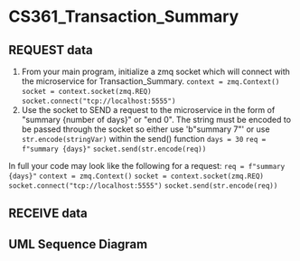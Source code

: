 # CS361_Transaction_Summary

## REQUEST data
1. From your main program, initialize a zmq socket which will connect with the microservice for Transaction_Summary.
   `context = zmq.Context()`
   `socket = context.socket(zmq.REQ)`
   `socket.connect("tcp://localhost:5555")`
3. Use the socket to SEND a request to the microservice in the form of "summary {number of days}" or "end 0". The string must be encoded to be passed through the socket so either use 'b"summary 7"' or use `str.encode(stringVar)` within the send() function
   `days = 30`
   `req = f"summary {days}"`
   `socket.send(str.encode(req))`

In full your code may look like the following for a request:
  `req = f"summary {days}"`
  `context = zmq.Context()`
  `socket = context.socket(zmq.REQ)`
  `socket.connect("tcp://localhost:5555")`
  `socket.send(str.encode(req))`

## RECEIVE data


## UML Sequence Diagram

